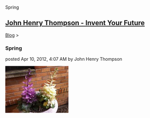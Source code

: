 Spring 

[John Henry Thompson - Invent Your Future](../index.html)
---------------------------------------------------------

    

[Blog](../z-blog-1.html)‎ > ‎

### Spring

posted Apr 10, 2012, 4:07 AM by John Henry Thompson

[![](../_/rsrc/1334056079658/z-blog-1/spring/condo-flowers.JPG-height=149&width=200.jpeg)](http://www.johnhenrythompson.com/z-blog-1/spring/condo-flowers.JPG?attredirects=0)

  

